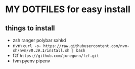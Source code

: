 # MY DOTFILES for easy install
## things to install 
* zsh ranger polybar sxhkd 
* nvm `curl -o- https://raw.githubusercontent.com/nvm-sh/nvm/v0.39.1/install.sh | bash`
* fzf `https://github.com/junegunn/fzf.git`
* fvm pyenv pipenv

